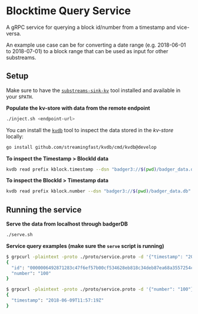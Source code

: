 # Blocktime Query Service

A gRPC service for querying a block id/number from a timestamp and vice-versa.

An example use case can be for converting a date range (e.g. 2018-06-01 to 2018-07-01) to a block range that can be used as input for other substreams.

## Setup

Make sure to have the [`substreams-sink-kv`](https://github.com/streamingfast/substreams-sink-kv) tool installed and available in your `$PATH`.

**Populate the kv-store with data from the remote endpoint**
```bash
./inject.sh <endpoint-url>
```

You can install the [`kvdb`](https://github.com/streamingfast/kvdb) tool to inspect the data stored in the *kv-store* locally:
```bash
go install github.com/streamingfast/kvdb/cmd/kvdb@develop
```

**To inspect the Timestamp > BlockId data**
```bash
kvdb read prefix kblock.timestamp --dsn "badger3://$(pwd)/badger_data.db" --decoder="proto://./proto/service.proto@pinax.service.v1.BlockId"
```

**To inspect the BlockId > Timestamp data**
```bash
kvdb read prefix kblock.number --dsn "badger3://$(pwd)/badger_data.db" --decoder="proto://./proto/service.proto@pinax.service.v1.BlockTimestamp"
```

## Running the service

**Serve the data from localhost through badgerDB**
```bash
./serve.sh
```

**Service query examples (make sure the `serve` script is running)**
```bash
$ grpcurl -plaintext -proto ./proto/service.proto -d '{"timestamp": "2018-06-09T11:57:19Z"}' localhost:7878 pinax.service.v1.BlockTime.BlockIdByTime
{
  "id": "0000006492871283c47f6ef57b00cf534628eb818c34deb87ea68a3557254c6b",
  "number": "100"
}
```

```bash
$ grpcurl -plaintext -proto ./proto/service.proto -d '{"number": "100"}' localhost:7878 pinax.service.v1.BlockTime.BlockTimeById                                                                                                        
{
  "timestamp": "2018-06-09T11:57:19Z"
}
```